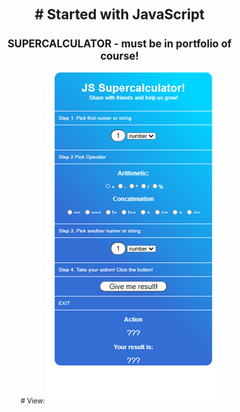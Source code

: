 
<h1 align="center"> # Started with JavaScript </h1>

<h2 align="center"><b>SUPERCALCULATOR - must be in portfolio of course!</b></h2>
<div align="center">
# View:

<img src="view.png">
</div>
